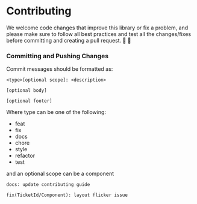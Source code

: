 # Contributing

We welcome code changes that improve this library or fix a problem, and please make sure to follow all best practices and test all the changes/fixes before committing and creating a pull request. 🚀 🚀

### Committing and Pushing Changes

Commit messages should be formatted as:

```
<type>[optional scope]: <description>

[optional body]

[optional footer]
```

Where type can be one of the following:

- feat
- fix
- docs
- chore
- style
- refactor
- test

and an optional scope can be a component

```
docs: update contributing guide
```

```
fix(TicketId/Component): layout flicker issue
```